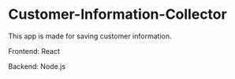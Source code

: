 # Customer-Information-Collector

This app is made for saving customer information. 

Frontend: React

Backend: Node.js
